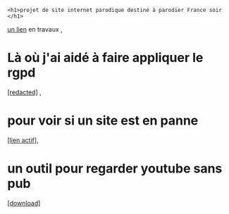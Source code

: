 
 
    <h1>projet de site internet parodique destiné à parodier France soir </h1>
<a href="https://france-nuit.github.io/article/">un lien</a>
en travaux
,<h1>Là où j'ai aidé à faire appliquer le rgpd </h1>
<a href="https://france-nuit.github.io/article/">[redacted]</a> 
,<h1>pour voir si un site est en panne  </h1>
<a href="https://alphaleadership.github.io/status/">[lien actif]</a>,<h1>un outil pour regarder youtube sans pub </h1>
<a href="https://github.com/alphaleadership/youtube-public/releases/latest">[download]</a>
      
      
 
    